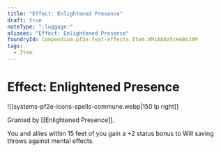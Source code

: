 ```yaml
---
title: "Effect: Enlightened Presence"
draft: true
noteType: ":luggage:"
aliases: "Effect: Enlightened Presence"
foundryId: Compendium.pf2e.feat-effects.Item.XM1AA8z5cHm8sJXM
tags:
  - Item
---
```


# Effect: Enlightened Presence
![[systems-pf2e-icons-spells-commune.webp|150 lp right]]

Granted by [[Enlightened Presence]].

You and allies within 15 feet of you gain a +2 status bonus to Will saving throws against mental effects.
